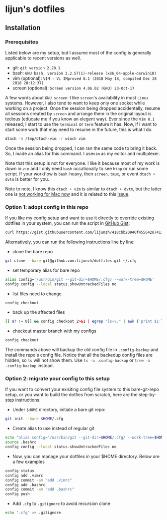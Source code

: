 # lijun's dotfiles

## Installation

### Prerequisites

Listed below are my setup, but I assume most of the config is generally applicable to recent versions as well.

- git: `git version 2.20.1`
- bash: `GNU bash, version 3.2.57(1)-release (x86_64-apple-darwin18)`
- vim (optional): `VIM - Vi IMproved 8.1 (2018 May 18, compiled Dec 28 2018 20:12:37)`
- screen (optional): `Screen version 4.06.02 (GNU) 23-Oct-17`

A few words about `GNU screen`:
I like `screen`'s availability in most `Linux` systems. However, I also tend to want to keep only one socket while working on a project. Once the session being dropped accidentally, resume all sessions created by `screen` and arrange them in the original layout is tedious (educate me if you know an elegent way). Ever since the `Vim 8.1` released, I start to use the `terminal` or `term` feature it has. Now, if I want to start some work that may need to resume in the future, this is what I do:

```bash
dtach -A /tmp/dtach-vim -r winch vim
```

Once the session being dropped, I can ran the same code to bring it back. So, I made an alias for this command. I use`vim` as my editor and multiplexer. 

Note that this setup is not for everyone. I like it because most of my work is down in `vim` and I only need `bash` occationally to see `htop` or run some script. If your workflow is `bash`-heavy, then `screen`, `tmux`, or event `dtach + dvtm` is better for you. 

Note to note, I know this `dtach + vim` is similar to `dtach + dvtm`, but the latter one is [not working for Mac now](https://github.com/Homebrew/homebrew-core/pull/13394) and it is related to this [issue](ttps://github.com/martanne/dvtm/issues/19).

### Option 1: adopt config in this repo
If you like my config setup and want to use it directly to override existing dotfiles in your system, you can run the script in [GitHub Gist](https://gist.github.com/lijunzh/418cbb20940f45564287411fd4d67afd):

```bash
curl https://gist.githubusercontent.com/lijunzh/418cbb20940f45564287411fd4d67afd/raw/589469fe392e205eec0225ba3765de23585a5dbd/install_dotfiles | /bin/bash
```


Alternatively, you can run the following instructions line by line:

- clone the bare repo

```bash
git clone --bare git@github.com:lijunzh/dotfiles.git ~/.cfg
```

- set temporary alias for bare repo

```bash
alias config='/usr/bin/git --git-dir=$HOME/.cfg/ --work-tree=$HOME'
config config --local status.showUntrackedFiles no
```

- list files need to change

```bash
config checkout
```

- back up the affected files

```bash
[[ $? != 0]] && config checkout 2>&1 | egrep "]s+\." | awk {'print $1'} | xargs -I{} mv {} .config-backup/{}
```

- checkout master branch with my configs

```bash
config checkout
```

The commands above will backup the old config file in `.config-backup` and install the repo's config file. Notice that all the backedup config files are hidden, so `ls` will not show them. Use `ls -a .config-backup` or `tree -a .config-backup` instead.

### Option 2: migrate your config to this setup

If you want to convert your exisiting config file system to this bare-git-repo setup, or you want to build the dotfies from scratch, here are the step-by-step instructions:

- Under `$HOME` directory, initiate a bare git repo:

```bash
git init --bare $HOME/.cfg
```

- Create alias to use instead of regular git

```bash
echo "alias config='/usr/bin/git --git-dir=$HOME/.cfg/ --work-tree=$HOME'" >> $HOME/.bashrc
source .bashrc
config config --local status.showUntrackedFiles no
```

- Now, you can manage your dotfiles in your $HOME directory. Below are a few examples

```bash
config status
config add .vimrc
config commit -am "add .vimrc"
config add .bashrc
config commit -am "add .bashrc"
config push
```

- Add `.cfg` to `.gitignore` to avoid recursion clone

```bash
echo ".cfg" >> .gitignore
```

